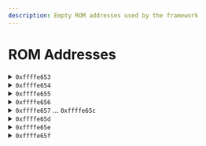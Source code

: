 ```yaml
---
description: Empty ROM addresses used by the framework
---
```


# ROM Addresses

<details>

<summary><code>0xffffe653</code></summary>

Sets flags when loading the zone, if the character has a custom objects, layout, rings. See `HAS_*` constants.

Size: `u8`\
``Address key: `global.xtrachar`

</details>

<details>

<summary><code>0xffffe654</code></summary>

Current active extra character in the Main game. It is also sets in some menus when selecting an extra character.

Size: `u8`\
``Address key: `global.xtrachar`

</details>

<details>

<summary><code>0xffffe655</code></summary>

Current active extra character in Competition mode (P1).

Size: `u8`\
``Address key: `competition_mode.xtrachar.player1`

</details>

<details>

<summary><code>0xffffe656</code></summary>

Current active extra character in Competition mode (P2).

Size: `u8`\
``Address key: `competition_mode.xtrachar.player2`

</details>

<details>

<summary><code>0xffffe657</code> ... <code>0xffffe65c</code></summary>

Stores a backup of selected extra characters in all slots on Competition mode character selection.

Base u32 Address: `0xffffe657`\
Address key: `competition_mode.xtrachar.backup`

```
// - 0xffffe657		->	Player 1's (on Sonic)
// - 0xffffe658		->	Player 1's (on Tails)
// - 0xffffe659		->	Player 1's (on Knuckles)

// - 0xffffe65a		->	Player 2's (on Sonic)
// - 0xffffe65b		->	Player 2's (on Tails)
// - 0xffffe65c		->	Player 2's (on Knuckles)
```

</details>

<details>

<summary><code>0xffffe65d</code></summary>

Stores a backup of player 1's vanilla character before the race. (Competiton mode)

Size: `u8`\
``Address key: `competition_mode.character.backup1`

</details>

<details>

<summary><code>0xffffe65e</code></summary>

Stores a backup of player 2's vanilla character before the race. (Competiton mode)

Size: `u8`\
``Address key: `competition_mode.character.backup2`

</details>

<details>

<summary><code>0xffffe65f</code></summary>

Sets the total number of extra characters available on the ending screen.

Size: `u8`\
``Address key: `global.ending.xtrachar`

</details>
